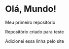 # Olá, Mundo!
 Meu primeiro repositório

Repositório criado para teste

Adicionei essa linha pelo site
